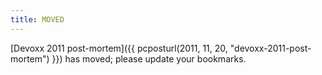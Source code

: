 ```yaml
---
title: MOVED
---
```

[Devoxx 2011 post-mortem]({{ pcposturl(2011, 11, 20, "devoxx-2011-post-mortem") }}) has moved; please update your bookmarks.
